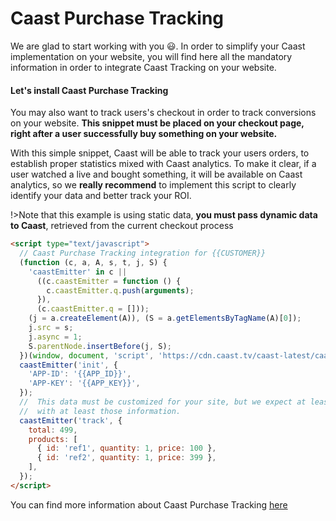 # Caast Purchase Tracking <!-- {docsify-ignore-all} -->

We are glad to start working with you 😃. In order to simplify your Caast implementation on your website, you will find here all the mandatory information in order to integrate Caast Tracking on your website.

#### Let's install Caast Purchase Tracking

You may also want to track users's checkout in order to track conversions on your website. **This snippet must be placed on your checkout page, right after a user successfully buy something on your website.**

With this simple snippet, Caast will be able to track your users orders, to establish proper statistics mixed with Caast analytics. To make it clear, if a user watched a live and bought something, it will be available on Caast analytics, so we **really recommend** to implement this script to clearly identify your data and better track your ROI.

!>Note that this example is using static data, **you must pass dynamic data to Caast**, retrieved from the current checkout process

```html
<script type="text/javascript">
  // Caast Purchase Tracking integration for {{CUSTOMER}}
  (function (c, a, A, s, t, j, S) {
    'caastEmitter' in c ||
      ((c.caastEmitter = function () {
        c.caastEmitter.q.push(arguments);
      }),
      (c.caastEmitter.q = []));
    (j = a.createElement(A)), (S = a.getElementsByTagName(A)[0]);
    j.src = s;
    j.async = 1;
    S.parentNode.insertBefore(j, S);
  })(window, document, 'script', 'https://cdn.caast.tv/caast-latest/caastEmitter.js', 'caastEmitter');
  caastEmitter('init', {
    'APP-ID': '{{APP_ID}}',
    'APP-KEY': '{{APP_KEY}}',
  });
  //  This data must be customized for your site, but we expect at least a total and an array of products
  //  with at least those information.
  caastEmitter('track', {
    total: 499,
    products: [
      { id: 'ref1', quantity: 1, price: 100 },
      { id: 'ref2', quantity: 1, price: 399 },
    ],
  });
</script>
```

You can find more information about Caast Purchase Tracking [here](emitter/README.md)
